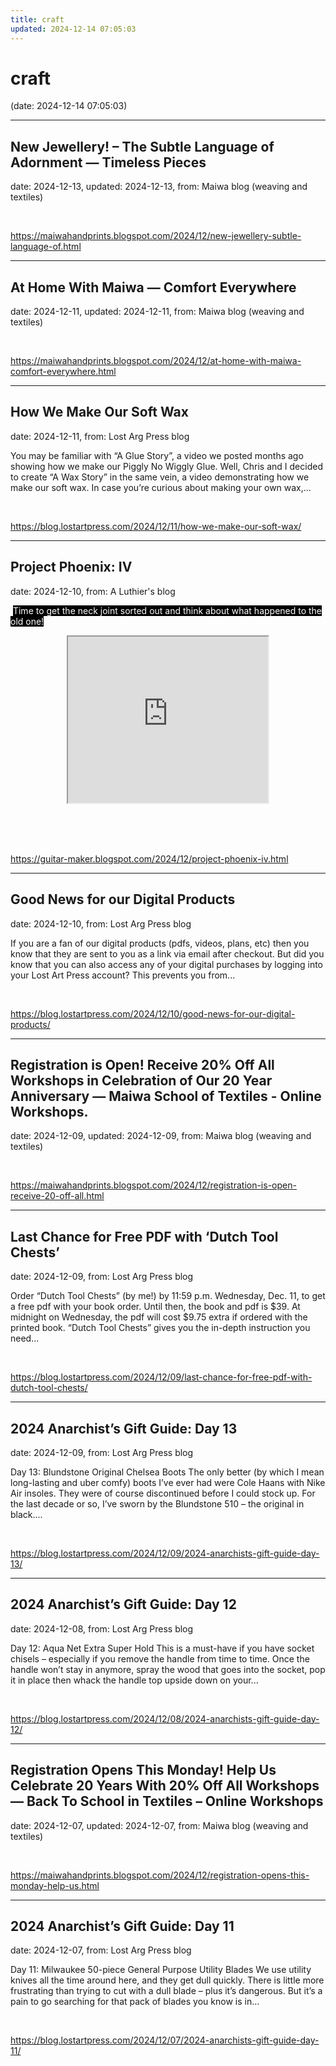 ```yaml
---
title: craft
updated: 2024-12-14 07:05:03
---
```


# craft

(date: 2024-12-14 07:05:03)

---

## New Jewellery! – The Subtle Language of Adornment — Timeless Pieces

date: 2024-12-13, updated: 2024-12-13, from: Maiwa blog (weaving and textiles)

 

<br> 

<https://maiwahandprints.blogspot.com/2024/12/new-jewellery-subtle-language-of.html>

---

## At Home With Maiwa — Comfort Everywhere

date: 2024-12-11, updated: 2024-12-11, from: Maiwa blog (weaving and textiles)

 

<br> 

<https://maiwahandprints.blogspot.com/2024/12/at-home-with-maiwa-comfort-everywhere.html>

---

## How We Make Our Soft Wax

date: 2024-12-11, from: Lost Arg Press blog

You may be familiar with &#8220;A Glue Story&#8221;, a video we posted months ago showing how we make our Piggly No Wiggly Glue. Well, Chris and I decided to create &#8220;A Wax Story&#8221; in the same vein, a video demonstrating how we make our soft wax. In case you&#8217;re curious about making your own wax,... 

<br> 

<https://blog.lostartpress.com/2024/12/11/how-we-make-our-soft-wax/>

---

## Project Phoenix: IV

date: 2024-12-10, from: A Luthier's blog

<p>&nbsp;<span style="color: white;"><span style="background-color: black;">Time to get the neck joint sorted out and think about what happened to the old one!</span></span></p><p><span style="color: white;"></span></p><div class="separator" style="clear: both; text-align: center;"><span style="color: white;"><iframe allowfullscreen="" class="BLOG_video_class" height="266" src="https://www.youtube.com/embed/GSrWgXhb1mM" width="320" youtube-src-id="GSrWgXhb1mM"></iframe></span></div><span style="color: white;"><br /><span style="background-color: black;"><br /></span></span><p></p> 

<br> 

<https://guitar-maker.blogspot.com/2024/12/project-phoenix-iv.html>

---

## Good News for our Digital Products

date: 2024-12-10, from: Lost Arg Press blog

If you are a fan of our digital products (pdfs, videos, plans, etc) then you know that they are sent to you as a link via email after checkout. But did you know that you can also access any of your digital purchases by logging into your Lost Art Press account? This prevents you from... 

<br> 

<https://blog.lostartpress.com/2024/12/10/good-news-for-our-digital-products/>

---

## Registration is Open! Receive 20% Off All Workshops in Celebration of Our 20 Year Anniversary — Maiwa School of Textiles - Online Workshops.

date: 2024-12-09, updated: 2024-12-09, from: Maiwa blog (weaving and textiles)

 

<br> 

<https://maiwahandprints.blogspot.com/2024/12/registration-is-open-receive-20-off-all.html>

---

## Last Chance for Free PDF with ‘Dutch Tool Chests’

date: 2024-12-09, from: Lost Arg Press blog

Order &#8220;Dutch Tool Chests&#8221; (by me!) by 11:59 p.m. Wednesday, Dec. 11, to get a free pdf with your book order. Until then, the book and pdf is $39. At midnight on Wednesday, the pdf will cost $9.75 extra if ordered with the printed book. &#8220;Dutch Tool Chests&#8221; gives you the in-depth instruction you need... 

<br> 

<https://blog.lostartpress.com/2024/12/09/last-chance-for-free-pdf-with-dutch-tool-chests/>

---

## 2024 Anarchist’s Gift Guide: Day 13

date: 2024-12-09, from: Lost Arg Press blog

Day 13: Blundstone Original Chelsea Boots The only better (by which I mean long-lasting and uber comfy) boots I’ve ever had were Cole Haans with Nike Air insoles. They were of course discontinued before I could stock up. For the last decade or so, I’ve sworn by the Blundstone 510 – the original in black.... 

<br> 

<https://blog.lostartpress.com/2024/12/09/2024-anarchists-gift-guide-day-13/>

---

## 2024 Anarchist’s Gift Guide: Day 12

date: 2024-12-08, from: Lost Arg Press blog

Day 12: Aqua Net Extra Super Hold This is a must-have if you have socket chisels – especially if you remove the handle from time to time. Once the handle won’t stay in anymore, spray the wood that goes into the socket, pop it in place then whack the handle top upside down on your... 

<br> 

<https://blog.lostartpress.com/2024/12/08/2024-anarchists-gift-guide-day-12/>

---

## Registration Opens This Monday! Help Us Celebrate 20 Years With 20% Off All Workshops —  Back To School in Textiles – Online Workshops

date: 2024-12-07, updated: 2024-12-07, from: Maiwa blog (weaving and textiles)

 

<br> 

<https://maiwahandprints.blogspot.com/2024/12/registration-opens-this-monday-help-us.html>

---

## 2024 Anarchist’s Gift Guide: Day 11

date: 2024-12-07, from: Lost Arg Press blog

Day 11: Milwaukee 50-piece General Purpose Utility Blades We use utility knives all the time around here, and they get dull quickly. There is little more frustrating than trying to cut with a dull blade – plus it’s dangerous. But it’s a pain to go searching for that pack of blades you know is in... 

<br> 

<https://blog.lostartpress.com/2024/12/07/2024-anarchists-gift-guide-day-11/>

